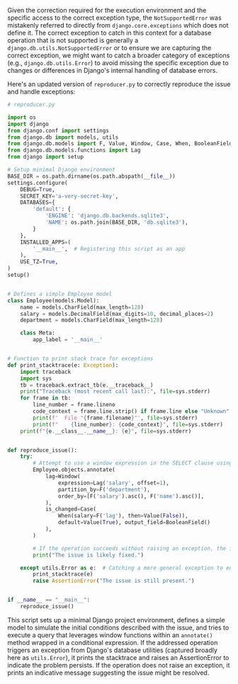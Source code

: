 Given the correction required for the execution environment and the specific access to the correct exception type, the `NotSupportedError` was mistakenly referred to directly from `django.core.exceptions` which does not define it. The correct exception to catch in this context for a database operation that is not supported is generally a `django.db.utils.NotSupportedError` or to ensure we are capturing the correct exception, we might want to catch a broader category of exceptions (e.g., `django.db.utils.Error`) to avoid missing the specific exception due to changes or differences in Django's internal handling of database errors.

Here's an updated version of `reproducer.py` to correctly reproduce the issue and handle exceptions:

```python
# reproducer.py

import os
import django
from django.conf import settings
from django.db import models, utils
from django.db.models import F, Value, Window, Case, When, BooleanField
from django.db.models.functions import Lag
from django import setup

# Setup minimal Django environment
BASE_DIR = os.path.dirname(os.path.abspath(__file__))
settings.configure(
    DEBUG=True,
    SECRET_KEY='a-very-secret-key',
    DATABASES={
        'default': {
            'ENGINE': 'django.db.backends.sqlite3',
            'NAME': os.path.join(BASE_DIR, 'db.sqlite3'),
        }
    },
    INSTALLED_APPS=(
        '__main__',  # Registering this script as an app
    ),
    USE_TZ=True,
)
setup()


# Defines a simple Employee model
class Employee(models.Model):
    name = models.CharField(max_length=128)
    salary = models.DecimalField(max_digits=10, decimal_places=2)
    department = models.CharField(max_length=128)

    class Meta:
        app_label = '__main__'


# Function to print stack trace for exceptions
def print_stacktrace(e: Exception):
    import traceback
    import sys
    tb = traceback.extract_tb(e.__traceback__)
    print("Traceback (most recent call last):", file=sys.stderr)
    for frame in tb:
        line_number = frame.lineno
        code_context = frame.line.strip() if frame.line else "Unknown"
        print(f'  File "{frame.filename}"', file=sys.stderr)
        print(f"    {line_number}: {code_context}", file=sys.stderr)
    print(f"{e.__class__.__name__}: {e}", file=sys.stderr)


def reproduce_issue():
    try:
        # Attempt to use a window expression in the SELECT clause using conditional statements
        Employee.objects.annotate(
            lag=Window(
                expression=Lag('salary', offset=1),
                partition_by=F('department'),
                order_by=[F('salary').asc(), F('name').asc()],
            ),
            is_changed=Case(
                When(salary=F('lag'), then=Value(False)),
                default=Value(True), output_field=BooleanField()
            ),
        )

        # If the operation succeeds without raising an exception, the issue is likely fixed
        print("The issue is likely fixed.")

    except utils.Error as e:  # Catching a more general exception to ensure we do not miss the specific one
        print_stacktrace(e)
        raise AssertionError("The issue is still present.")


if __name__ == "__main__":
    reproduce_issue()
``` 

This script sets up a minimal Django project environment, defines a simple model to simulate the initial conditions described with the issue, and tries to execute a query that leverages window functions within an `annotate()` method wrapped in a conditional expression. If the addressed operation triggers an exception from Django's database utilities (captured broadly here as `utils.Error`), it prints the stacktrace and raises an AssertionError to indicate the problem persists. If the operation does not raise an exception, it prints an indicative message suggesting the issue might be resolved.